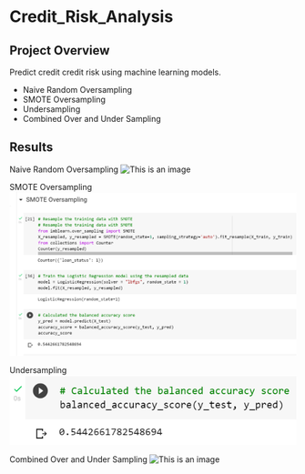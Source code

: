 # Credit_Risk_Analysis
## Project Overview

Predict credit credit risk using machine learning models.
* Naive Random Oversampling
* SMOTE Oversampling
* Undersampling
* Combined Over and Under Sampling 

## Results

Naive Random Oversampling
![This is an image]()

SMOTE Oversampling
![This is an image](https://github.com/Fbullman/Credit_Risk_Analysis/blob/main/SMOTE.png)

Undersampling
![This is an image](https://github.com/Fbullman/Credit_Risk_Analysis/blob/main/Undersampling%20(2).png)

Combined Over and Under Sampling 
![This is an image](https://github.com/Fbullman/Credit_Risk_Analysis/blob/main/credit_risk_resampling.ipynb)
